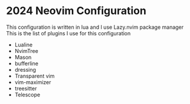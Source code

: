 # 2024 Neovim Configuration
This configuration is written in lua and I use Lazy.nvim package manager
This is the list of plugins I use for this configuration
- Lualine
- NvimTree
- Mason
- bufferline
- dressing
- Transparent vim
- vim-maximizer
- treesitter
- Telescope
